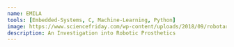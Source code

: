 ```yaml
---
name: EMILA
tools: [Embedded-Systems, C, Machine-Learning, Python]
image: https://www.sciencefriday.com/wp-content/uploads/2018/09/robotarm.png
description: An Investigation into Robotic Prosthetics
---
```

